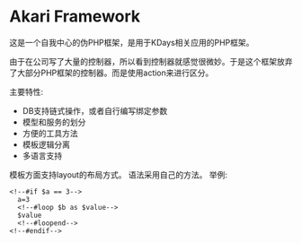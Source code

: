 Akari Framework
===============

这是一个自我中心的伪PHP框架，是用于KDays相关应用的PHP框架。

由于在公司写了大量的控制器，所以看到控制器就感觉很微妙。于是这个框架放弃了大部分PHP框架的控制器。而是使用action来进行区分。

主要特性:

- DB支持链式操作，或者自行编写绑定参数
- 模型和服务的划分
- 方便的工具方法
- 模板逻辑分离
- 多语言支持

模板方面支持layout的布局方式。 语法采用自己的方法。 举例:

	<!--#if $a == 3-->
	  a=3
	  <!--#loop $b as $value-->
	  $value
	  <!--#loopend-->
	<!--#endif-->
